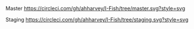 Master
https://circleci.com/gh/ahharvey/I-Fish/tree/master.svg?style=svg


Staging
https://circleci.com/gh/ahharvey/I-Fish/tree/staging.svg?style=svg
